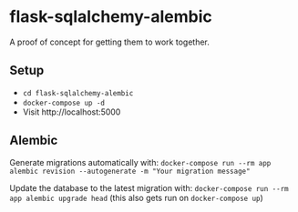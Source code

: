 # flask-sqlalchemy-alembic

A proof of concept for getting them to work together.

## Setup

* `cd flask-sqlalchemy-alembic`
* `docker-compose up -d`
* Visit http://localhost:5000

## Alembic

Generate migrations automatically with:
`docker-compose run --rm app alembic revision --autogenerate -m "Your migration message"`

Update the database to the latest migration with:
`docker-compose run --rm app alembic upgrade head` (this also gets run on `docker-compose up`)
